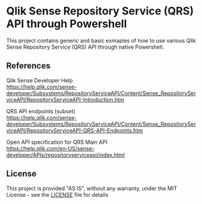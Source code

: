 # Qlik Sense Repository Service (QRS) API through Powershell

This project contains generic and basic exmaples of how to use various Qlik Sense Repository Service (QRS) API through native Powershell.

## References 
Qlik Sense Developer Help <br/>
https://help.qlik.com/sense-developer/Subsystems/RepositoryServiceAPI/Content/Sense_RepositoryServiceAPI/RepositoryServiceAPI-Introduction.htm

QRS API endpoints (subset)<br/>
https://help.qlik.com/sense-developer/Subsystems/RepositoryServiceAPI/Content/Sense_RepositoryServiceAPI/RepositoryServiceAPI-QRS-API-Endpoints.htm


Open API specification for QRS Main API<br/>
https://help.qlik.com/en-US/sense-developer/APIs/repositoryserviceapi/index.html

## License

This project is provided "AS IS", without any warranty, under the MIT License - see the [LICENSE](LICENSE) file for details